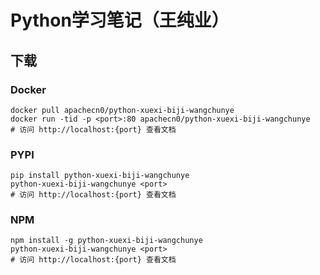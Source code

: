 # Python学习笔记（王纯业）

## 下载

### Docker

```
docker pull apachecn0/python-xuexi-biji-wangchunye
docker run -tid -p <port>:80 apachecn0/python-xuexi-biji-wangchunye
# 访问 http://localhost:{port} 查看文档
```

### PYPI

```
pip install python-xuexi-biji-wangchunye
python-xuexi-biji-wangchunye <port>
# 访问 http://localhost:{port} 查看文档
```

### NPM

```
npm install -g python-xuexi-biji-wangchunye
python-xuexi-biji-wangchunye <port>
# 访问 http://localhost:{port} 查看文档
```